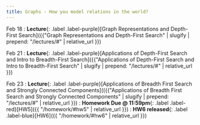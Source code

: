 ```yaml
---
title: Graphs - How you model relations in the world?
---
```



Feb 18
: **Lecture**{: .label .label-purple}[Graph Representations and Depth-First Search]({{"Graph Representations and Depth-First Search" | slugify | prepend: "/lectures/#" | relative_url }})


Feb 21
: **Lecture**{: .label .label-purple}[Applications of Depth-First Search and Intro to Breadth-First Search]({{"Applications of Depth-First Search and Intro to Breadth-First Search" | slugify | prepend: "/lectures/#" | relative_url }})

Feb 23
: **Lecture**{: .label .label-purple}[Applications of Breadth First Search and Strongly Connected Components](({{"Applications of Breadth First Search and Strongly Connected Components" | slugify | prepend: "/lectures/#" | relative_url }})
: **Homework Due @ 11:59pm**{: .label .label-red}[HW5]({{ "/homework/#hw5" | relative_url }})
: **HW6 released**{: .label .label-blue}[HW6]({{ "/homework/#hw6" | relative_url }})

